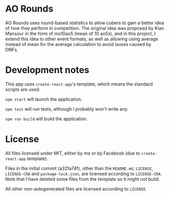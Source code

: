 # AO Rounds

AO Rounds uses round-based statistics to allow cubers to gain a better idea of
how they perform in competition.
The original idea was proposed by Kian Mansour in the form of mo10ao5
(mean of 10 ao5s),
and in this project, I extend this idea to other event formats,
as well as allowing using average instead of mean
for the average calculation to avoid isuses caused by DNFs.

# Development notes

This app uses `create-react-app`'s template,
which means the standard scripts are used:

`npm start` will launch the application.

`npm test` will run tests, although I probably won't write any.

`npm run build` will build the application.

# License

All files licensed under MIT, either by me or by Facebook
(due to `create-react-app` template).

Files in the initial commit (a32fa74f),
other than the `README.md`, `LICENSE`, `LICENSE-CRA` and `package-lock.json`,
are licensed according to `LICENSE-CRA`.
Note that I have deleted some files from the template so it might not build.

All other non-autogenerated files are licensed according to `LICENSE`.